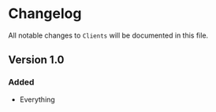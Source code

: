 # Changelog

All notable changes to `Clients` will be documented in this file.

## Version 1.0

### Added
- Everything
